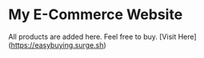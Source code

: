 # My E-Commerce Website
All products are added here. Feel free to buy.
[Visit Here] (https://easybuying.surge.sh)
